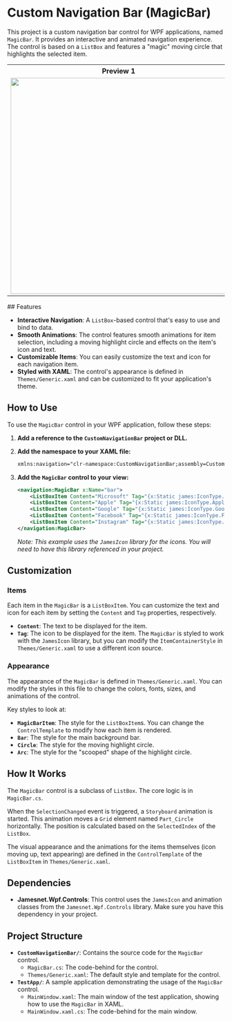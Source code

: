 # Custom Navigation Bar (MagicBar)

This project is a custom navigation bar control for WPF applications, named `MagicBar`. It provides an interactive and animated navigation experience. The control is based on a `ListBox` and features a "magic" moving circle that highlights the selected item.

<table>
  <tr>
    <th>Preview 1</th>
    <th>Preview 2</th>
  </tr>
  <tr>
    <td><img src="https://github.com/user-attachments/assets/ee30d322-c33f-4a75-81ed-2e534200a928" width="500"/></td>
    <td><img src="https://github.com/user-attachments/assets/dbe2ef93-c609-4f45-a5a0-061e7bdced5f" width="500"/></td>
  </tr>
</table>
## Features

- **Interactive Navigation**: A `ListBox`-based control that's easy to use and bind to data.
- **Smooth Animations**: The control features smooth animations for item selection, including a moving highlight circle and effects on the item's icon and text.
- **Customizable Items**: You can easily customize the text and icon for each navigation item.
- **Styled with XAML**: The control's appearance is defined in `Themes/Generic.xaml` and can be customized to fit your application's theme.

## How to Use

To use the `MagicBar` control in your WPF application, follow these steps:

1.  **Add a reference to the `CustomNavigationBar` project or DLL.**
2.  **Add the namespace to your XAML file:**

    ```xml
    xmlns:navigation="clr-namespace:CustomNavigationBar;assembly=CustomNavigationBar"
    ```

3.  **Add the `MagicBar` control to your view:**

    ```xml
    <navigation:MagicBar x:Name="bar">
        <ListBoxItem Content="Microsoft" Tag="{x:Static james:IconType.Microsoft}"/>
        <ListBoxItem Content="Apple" Tag="{x:Static james:IconType.Apple}"/>
        <ListBoxItem Content="Google" Tag="{x:Static james:IconType.Google}"/>
        <ListBoxItem Content="Facebook" Tag="{x:Static james:IconType.Facebook}"/>
        <ListBoxItem Content="Instagram" Tag="{x:Static james:IconType.Instagram}"/>
    </navigation:MagicBar>
    ```

    *Note: This example uses the `JamesIcon` library for the icons. You will need to have this library referenced in your project.*

## Customization

### Items

Each item in the `MagicBar` is a `ListBoxItem`. You can customize the text and icon for each item by setting the `Content` and `Tag` properties, respectively.

-   **`Content`**: The text to be displayed for the item.
-   **`Tag`**: The icon to be displayed for the item. The `MagicBar` is styled to work with the `JamesIcon` library, but you can modify the `ItemContainerStyle` in `Themes/Generic.xaml` to use a different icon source.

### Appearance

The appearance of the `MagicBar` is defined in `Themes/Generic.xaml`. You can modify the styles in this file to change the colors, fonts, sizes, and animations of the control.

Key styles to look at:

-   **`MagicBarItem`**: The style for the `ListBoxItem`s. You can change the `ControlTemplate` to modify how each item is rendered.
-   **`Bar`**: The style for the main background bar.
-   **`Circle`**: The style for the moving highlight circle.
-   **`Arc`**: The style for the "scooped" shape of the highlight circle.

## How It Works

The `MagicBar` control is a subclass of `ListBox`. The core logic is in `MagicBar.cs`.

When the `SelectionChanged` event is triggered, a `Storyboard` animation is started. This animation moves a `Grid` element named `Part_Circle` horizontally. The position is calculated based on the `SelectedIndex` of the `ListBox`.

The visual appearance and the animations for the items themselves (icon moving up, text appearing) are defined in the `ControlTemplate` of the `ListBoxItem` in `Themes/Generic.xaml`.

## Dependencies

-   **Jamesnet.Wpf.Controls**: This control uses the `JamesIcon` and animation classes from the `Jamesnet.Wpf.Controls` library. Make sure you have this dependency in your project.

## Project Structure

-   **`CustomNavigationBar/`**: Contains the source code for the `MagicBar` control.
    -   `MagicBar.cs`: The code-behind for the control.
    -   `Themes/Generic.xaml`: The default style and template for the control.
-   **`TestApp/`**: A sample application demonstrating the usage of the `MagicBar` control.
    -   `MainWindow.xaml`: The main window of the test application, showing how to use the `MagicBar` in XAML.
    -   `MainWindow.xaml.cs`: The code-behind for the main window.
